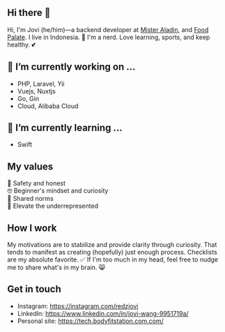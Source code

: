 ## Hi there 👋
Hi, I'm Jovi (he/him)—a backend developer at [Mister Aladin](https://www.misteraladin.com), and [Food Palate](https://www.foodpalate.com.au). I live in Indonesia. 🙌 I'm a nerd. Love learning, sports, and keep healthy. 💕

## 🔭 I’m currently working on ...
- PHP, Laravel, Yii
- Vuejs, Nuxtjs
- Go, Gin
- Cloud, Alibaba Cloud

## 🌱 I’m currently learning ...
- Swift

## My values
💖 Safety and honest<br>
🤓 Beginner's mindset and curiosity<br>
🙌 Shared norms<br>
🚀 Elevate the underrepresented

## How I work
My motivations are to stabilize and provide clarity through curiosity. That tends to manifest as creating (hopefully) just enough process. Checklists are my absolute favorite. ✅ If I'm too much in my head, feel free to nudge me to share what's in my brain. 😸

## Get in touch
- Instagram: https://instagram.com/redzjovi
- LinkedIn: https://www.linkedin.com/in/jovi-wang-9951719a/
- Personal site: https://tech.bodyfitstation.com.com/
